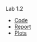 Lab 1.2
  * [Code](https://github.com/NeProgramist/Embedded/tree/master/lab2-1/src/main/kotlin)
  * [Report](https://github.com/NeProgramist/Embedded/blob/master/lab2-1/Zasko%20lab.2-1.pdf)
  * [Plots](https://github.com/NeProgramist/Embedded/tree/master/lab2-1/src/main/resources)
